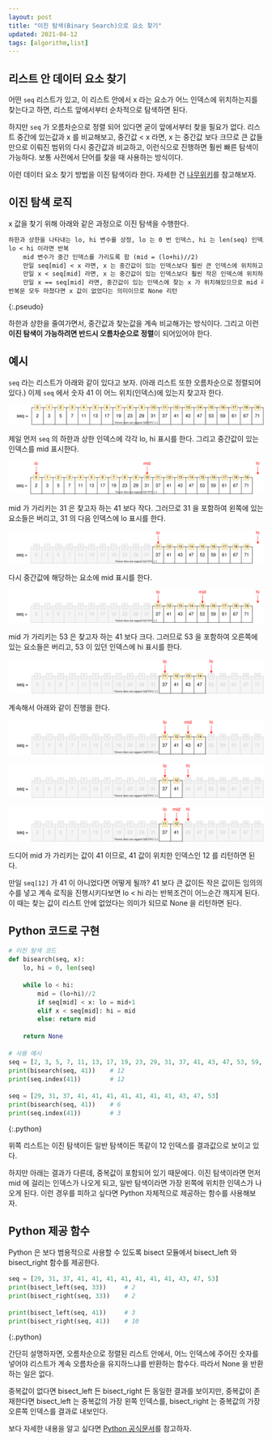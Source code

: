 ```yaml
---
layout: post
title: "이진 탐색(Binary Search)으로 요소 찾기"
updated: 2021-04-12
tags: [algorithm,list]
---
```


## 리스트 안 데이터 요소 찾기

어떤 `seq` 리스트가 있고, 이 리스트 안에서 x 라는 요소가 어느 인덱스에 위치하는지를 찾는다고 하면, 리스트 앞에서부터 순차적으로 탐색하면 된다.

하지만 `seq` 가 오름차순으로 정렬 되어 있다면 굳이 앞에서부터 찾을 필요가 없다. 리스트 중간에 있는값과 x 를 비교해보고, 중간값 < x 라면, x 는 중간값 보다 크므로 큰 값들만으로 이뤄진 범위의 다시 중간값과 비교하고, 이런식으로 진행하면 훨씬 빠른 탐색이 가능하다. 보통 사전에서 단어를 찾을 때 사용하는 방식이다.

이런 데이터 요소 찾기 방법을 이진 탐색이라 한다. 자세한 건 [나무위키](https://namu.wiki/w/%EC%9D%B4%EC%A7%84%20%ED%83%90%EC%83%89)를 참고해보자.

## 이진 탐색 로직

x 값을 찾기 위해 아래와 같은 과정으로 이진 탐색을 수행한다.

```txt
하한과 상한을 나타내는 lo, hi 변수를 상정, lo 는 0 번 인덱스, hi 는 len(seq) 인덱스를 가리킴 (~이상, ~미만 이라는 Python 의 범위 특성과 유사)
lo < hi 이라면 반복
    mid 변수가 중간 인덱스를 가리도록 함 (mid = (lo+hi)//2)
    만일 seq[mid] < x 라면, x 는 중간값이 있는 인덱스보다 훨씬 큰 인덱스에 위치하고 있다는 의미이므로, 하한 lo 를 mid 다음 인덱스까지 끌어올림 (lo = mid+1)
    만일 x < seq[mid] 라면, x 는 중간값이 있는 인덱스보다 훨씬 작은 인덱스에 위치하고 있다는 의미이므로, 상한 hi 를 mid 인덱스까지 끌어내림 (hi = mid)
    만일 x == seq[mid] 라면, 중간값이 있는 인덱스에 찾는 x 가 위치해있으므로 mid 리턴
반복문 모두 마쳤다면 x 값이 없었다는 의미이므로 None 리턴
```
{:.pseudo}

하한과 상한을 줄여가면서, 중간값과 찾는값을 계속 비교해가는 방식이다. 그리고 이런 **이진 탐색이 가능하려면 반드시 오름차순으로 정렬**이 되어있어야 한다.

## 예시

`seq` 라는 리스트가 아래와 같이 있다고 보자. (아래 리스트 또한 오름차순으로 정렬되어있다.) 이제 `seq` 에서 숫자 41 이 어느 위치(인덱스)에 있는지 찾고자 한다.

![그림00](/img/algorithm/algorithm-1030-01-01-00.svg)

제일 먼저 `seq` 의 하한과 상한 인덱스에 각각 lo, hi 표시를 한다. 그리고 중간값이 있는 인덱스를 mid 표시한다.

![그림01](/img/algorithm/algorithm-1030-01-01-01.svg)

mid 가 가리키는 31 은 찾고자 하는 41 보다 작다. 그러므로 31 을 포함하여 왼쪽에 있는 요소들은 버리고, 31 의 다음 인덱스에 lo 표시를 한다.

![그림02](/img/algorithm/algorithm-1030-01-01-02.svg)

다시 중간값에 해당하는 요소에 mid 표시를 한다.

![그림03](/img/algorithm/algorithm-1030-01-01-03.svg)

mid 가 가리키는 53 은 찾고자 하는 41 보다 크다. 그러므로 53 을 포함하여 오른쪽에 있는 요소들은 버리고, 53 이 있던 인덱스에 hi 표시를 한다.

![그림04](/img/algorithm/algorithm-1030-01-01-04.svg)

계속해서 아래와 같이 진행을 한다.

![그림05](/img/algorithm/algorithm-1030-01-01-05.svg)

![그림06](/img/algorithm/algorithm-1030-01-01-06.svg)

![그림07](/img/algorithm/algorithm-1030-01-01-07.svg)

드디어 mid 가 가리키는 값이 41 이므로, 41 값이 위치한 인덱스인 12 를 리턴하면 된다.

만일 `seq[12]` 가 41 이 아니었다면 어떻게 될까? 41 보다 큰 값이든 작은 값이든 임의의 수를 넣고 계속 로직을 진행시키다보면 lo < hi 라는 반복조건이 어느순간 깨지게 된다. 이 때는 찾는 값이 리스트 안에 없었다는 의미가 되므로 None 을 리턴하면 된다.

## Python 코드로 구현

```py
# 이진 탐색 코드
def bisearch(seq, x):
    lo, hi = 0, len(seq)

    while lo < hi:
        mid = (lo+hi)//2
        if seq[mid] < x: lo = mid+1
        elif x < seq[mid]: hi = mid
        else: return mid
    
    return None

# 사용 예시
seq = [2, 3, 5, 7, 11, 13, 17, 19, 23, 29, 31, 37, 41, 43, 47, 53, 59, 61, 67, 71]
print(bisearch(seq, 41))    # 12
print(seq.index(41))        # 12

seq = [29, 31, 37, 41, 41, 41, 41, 41, 41, 41, 43, 47, 53]
print(bisearch(seq, 41))    # 6
print(seq.index(41))        # 3
```
{:.python}

위쪽 리스트는 이진 탐색이든 일반 탐색이든 똑같이 12 인덱스를 결과값으로 보이고 있다.

하지만 아래는 결과가 다른데, 중복값이 포함되어 있기 때문에다. 이진 탐색이라면 먼저 mid 에 걸리는 인덱스가 나오게 되고, 일반 탐색이라면 가장 왼쪽에 위치한 인덱스가 나오게 된다. 이런 경우를 피하고 싶다면 Python 자체적으로 제공하는 함수를 사용해보자.

## Python 제공 함수

Python 은 보다 범용적으로 사용할 수 있도록 bisect 모듈에서 bisect_left 와 bisect_right 함수를 제공한다.

```py
seq = [29, 31, 37, 41, 41, 41, 41, 41, 41, 41, 43, 47, 53]
print(bisect_left(seq, 33))     # 2
print(bisect_right(seq, 33))    # 2

print(bisect_left(seq, 41))     # 3
print(bisect_right(seq, 41))    # 10
```
{:.python}

간단히 설명하자면, 오름차순으로 정렬된 리스트 안에서, 어느 인덱스에 주어진 숫자를 넣어야 리스트가 계속 오름차순을 유지하느냐를 반환하는 함수다. 따라서 None 을 반환하는 일은 없다.

중복값이 없다면 bisect_left 든 bisect_right 든 동일한 결과를 보이지만, 중복값이 존재한다면 bisect_left 는 중복값의 가장 왼쪽 인덱스를, bisect_right 는 중복값의 가장 오른쪽 인덱스를 결과로 내보인다.

보다 자세한 내용을 알고 싶다면 [Python 공식문서](https://docs.python.org/ko/3/library/bisect.html)를 참고하자.
